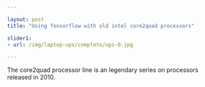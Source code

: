 ```yaml
---

layout: post  
title: "Using Tensorflow with old intel core2quad processors"

slider1:  
- url: /img/laptop-ups/complete/ups-0.jpg

---
```


The core2quad processor line is an legendary series on processors released in 2010. 
